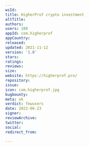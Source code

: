 ```yaml
---
wsId: 
title: HigherProf crypto investment
altTitle: 
authors: 
users: 100
appId: com.higherprof
appCountry: 
released: 
updated: 2021-11-12
version: '1.0'
stars: 
ratings: 
reviews: 
size: 
website: https://higherprof.pro/
repository: 
issue: 
icon: com.higherprof.jpg
bugbounty: 
meta: ok
verdict: fewusers
date: 2022-06-23
signer: 
reviewArchive: 
twitter: 
social: 
redirect_from: 

---
```



